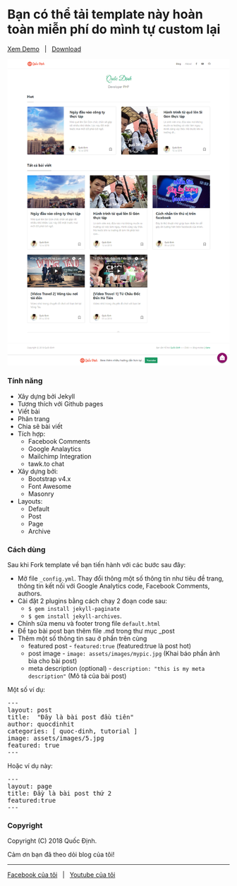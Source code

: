# Bạn có thể tải template này hoàn toàn miễn phí do mình tự custom lại

[Xem Demo](https://quocdinhit.tk) &nbsp; | &nbsp; [Download](https://github.com/quocdinhit97/quocdinhit97.github.io)

![mediumish](assets/images/cover.png)

### Tính năng

- Xây dựng bởi Jekyll
- Tương thích với Github pages
- Viết bài
- Phân trang
- Chia sẽ bài viết
- Tích hợp:
    - Facebook Comments
    - Google Analaytics
    - Mailchimp Integration
    - tawk.to chat
- Xây dựng bởi:
    - Bootstrap v4.x
    - Font Awesome
    - Masonry
- Layouts:
    - Default
    - Post
    - Page
    - Archive
    
### Cách dùng
Sau khi Fork template về bạn tiến hành với các bước sau đây: 
- Mở file <code>_config.yml</code>. Thay đổi thông một số thông tin như tiêu đề trang, thông tin kết nối với Google Analytics code, Facebook Comments, authors.
- Cài đặt 2 plugins bằng cách chạy 2 đoạn code sau: 
    - <code>$ gem install jekyll-paginate</code>
    - <code>$ gem install jekyll-archives</code>.
- Chỉnh sửa menu và footer trong file <code>default.html</code>
- Để tạo bài post bạn thêm file .md trong thư mục _post 
- Thêm một số thông tin sau ở phần trên cùng
    - featured post - <code>featured:true</code> (featured:true là post hot)
    - post image - <code>image: assets/images/mypic.jpg</code> (Khai báo phần ảnh bìa cho bài post)
    - meta description (optional) - <code>description: "this is my meta description"</code> (Mô tả của bài post)
    
Một số ví dụ: 
<pre>
---
layout: post
title:  "Đây là bài post đầu tiên"
author: quocdinhit
categories: [ quoc-dinh, tutorial ]
image: assets/images/5.jpg
featured: true
---
</pre>

Hoặc ví dụ này: 
<pre>
---
layout: page
title: Đầy là bài post thứ 2
featured:true
---
</pre>

### Copyright

Copyright (C) 2018 Quốc Định.

Cảm ơn bạn đã theo dỏi blog của tôi!

-----------------

[Facebook của tôi](https://www.facebook.com/PhungQuocDinh) &nbsp; | &nbsp; [Youtube của tôi](https://www.youtube.com/channel/UCwXIeWhUBsUDkSMzUW_sazA)
